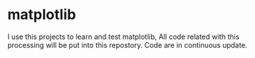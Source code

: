 # matplotlib
I use this projects to learn and test matplotlib, All code related with this processing will be put into this repostory.
Code are in continuous update.
